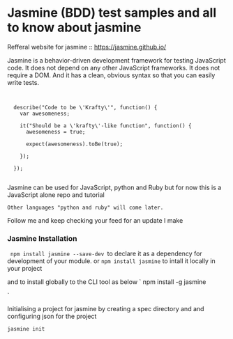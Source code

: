 # Jasmine (BDD) test samples and all to know about jasmine

Refferal website for jasmine :: https://jasmine.github.io/

Jasmine is a behavior-driven development framework for testing JavaScript code. It does not depend on any other JavaScript frameworks. It does not require a DOM. And it has a clean, obvious syntax so that you can easily write tests.

```


  describe("Code to be \'Krafty\'", function() {
    var awesomeness;

    it("Should be a \'krafty\'-like function", function() {
      awesomeness = true;

      expect(awesomeness).toBe(true);

    });

  });


```

Jasmine can be used for JavaScript, python and Ruby but for now this is a JavaScript alone repo and tutorial

```
Other languages "python and ruby" will come later. 
```
Follow me and keep checking your feed for an update I make


### Jasmine Installation

`  npm install jasmine --save-dev  `to declare it as a dependency for development of your module. or `npm install jasmine` to intall it locally in your project

and to install globally to the CLI tool as below
`
  npm install -g jasmine

`

Initialising a project for jasmine by creating a spec directory and and configuring json for the project

`jasmine init`




